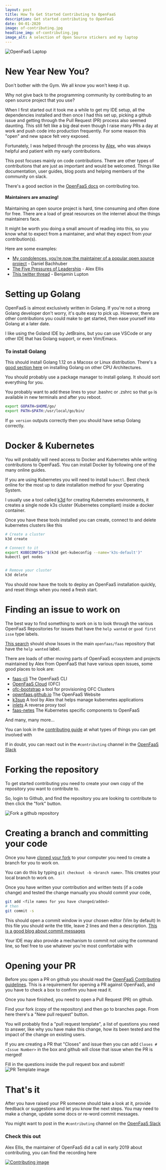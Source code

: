 ```yaml
---
layout: post
title: How To Get Started Contributing to OpenFaaS
description: Get started contributing to OpenFaaS
date: 04-01-2020
image: of-contributing.jpg
headline_img: of-contributing.jpg
image_alt: A selection of Open Source stickers and my laptop
---
```


![OpenFaaS Laptop](/images/of-contributing.jpg)

# New Year New You?
Don't bother with the Gym. We all know you won't keep it up. 

Why not give back to the programming community by contributing to an open source project that you use?

When I first started out it took me a while to get my IDE setup, all the dependencies installed and then once
I had this set up, picking a github issue and getting through the Pull Request (PR) process also seemed daunting. This 
still felt like a big deal even though I raise many PRs a day at work and push code into production frequently.
For some reason this "open" and new space felt very exposed.

Fortunately, I was helped through the process by [Alex](https://github.com/alexellis), who was always helpful and 
patient with my early contributions.

This post focuses mainly on code contributions. There are other types of contributions that are just as important and 
would be welcomed. Things like documentation, user guides, blog posts and helping members of the community on slack.

There's a good section in the [OpenFaaS docs](https://github.com/openfaas/faas/blob/master/CONTRIBUTING.md) on contributing too.

#### Maintainers are amazing!

Maintaining an open source project is hard, time consuming and often done for free. There are a load of great resources
on the internet about the things maintainers face.

It might be worth you doing a small amount of reading into this, so you know what to expect from a maintainer, and what
they expect from your contribution(s).

Here are some examples:

* [My condolences, you’re now the maintainer of a popular open source project](https://danielbachhuber.com/2015/06/26/my-condolences-youre-now-the-maintainer-of-a-popular-open-source-project/) - Daniel Bachhuber
* [The Five Pressures of Leadership](https://blog.alexellis.io/the-5-pressures-of-leadership/) - Alex Ellis
* [This twitter thread](https://twitter.com/balupton/status/438928812185620480) - Benjamin Lupton


# Setting up Golang

OpenFaaS is almost exclusively written in Golang. If you're not a strong Golang developer don't worry, it's quite easy to 
pick up. However, there are other contributions you could make to get started, then ease yourself into Golang at a later
date.

I like using the Goland IDE by JetBrains, but you can use VSCode or any other IDE that has Golang support, or even Vim/Emacs.

### To install Golang

This should install Golang 1.12 on a Macosx or Linux distribution. There's a [good section here](https://github.com/alexellis/faas-containerd#install-go-112-x86_64)
on installing Golang on other CPU Architectures. 

You should probably use a package manager to install golang. It should sort everything for you.

You probably want to add these lines to your .bashrc or .zshrc so that `go` is available in new terminals and after you 
reboot.

```sh
export GOPATH=$HOME/go/
export PATH=$PATH:/usr/local/go/bin/
```

If `go version` outputs correctly then you should have setup Golang correctly.

# Docker & Kubernetes

You will probably will need access to Docker and Kubernetes while writing contributions to OpenFaaS. You can install 
Docker by following one of the many online guides. 

If you are using Kubernetes you will need to install `kubectl`. Best check online for the most up to date installation 
method for your Operating System.

I usually use a tool called [k3d](https://github.com/rancher/k3d) for creating Kubernetes environments, it creates a 
single node k3s cluster (Kubernetes compliant) inside a docker container. 

Once you have these tools installed you can create, connect to and delete kubernetes clusters like this

```sh
# Create a cluster
k3d create

# Connect to it
export KUBECONFIG="$(k3d get-kubeconfig --name='k3s-default')"
kubectl get nodes 


# Remove your cluster 
k3d delete
```

You should now have the tools to deploy an OpenFaaS installation quickly, and reset things when you need a fresh start.

# Finding an issue to work on
The best way to find something to work on is to look through the various OpenFaaS Repositories for issues that have the 
`help wanted` or `good first isse` type labels. 

[This search](https://github.com/openfaas/faas/issues?q=is%3Aissue+is%3Aopen+label%3A%22help+wanted%22) should show 
Issues in the main `openfaas/faas` repository that have the `help wanted` label.

There are loads of other moving parts of OpenFaaS ecosystem and projects maintained by Alex from OpenFaaS that have 
various open issues, some good places to look are:

* [faas-cli](https://github.com/openfaas/faas-cli/issues?q=is%3Aissue+is%3Aopen+label%3A%22help+wanted%22) The OpenFaaS CLI
* [OpenFaaS Cloud](https://github.com/openfaas/openfaas-cloud/issues?q=is%3Aissue+is%3Aopen+label%3A%22help+wanted%22) (OFC) 
* [ofc-bootstrap](https://github.com/openfaas-incubator/ofc-bootstrap/issues) a tool for provisioning OFC Clusters
* [opwnfaas.github.io](https://github.com/openfaas/openfaas.github.io/issues) The OpenFaaS Website
* [k3sup](https://github.com/alexellis/k3sup/issues) A tool by Alex that helps manage kubernetes applications
* [inlets](https://github.com/inlets/inlets) A reverse proxy tool
* [faas-netes](https://github.com/openfaas/faas-netes/issues) The Kubernetes specific components to OpenFaaS

And many, many more...

You can look in the [contributing guide](https://github.com/openfaas/faas/blob/master/CONTRIBUTING.md#how-can-i-get-involved)
at what types of things you can get involved with

If in doubt, you can react out in the `#contributing` channel in the [OpenFaaS Slack](https://slack.openfaas.io)

# Forking the repository

To get started contributing you need to create your own copy of the repository you want to contribute to. 

So, login to Github, and find the repository you are looking to contribute to then click the "fork" button.

![Fork a github repository](/images/github-fork.png)

# Creating a branch and committing your code

Once you have [cloned your fork](https://help.github.com/en/github/getting-started-with-github/fork-a-repo) to your 
computer you need to create a branch for you to work on.

You can do this by typing `git checkout -b <branch name>`. This creates your local branch to work on.


Once you have written your contribution and written tests (if a code change) and tested the change manually you should 
commit your code, 
```sh 
git add <file names for you have changed/added>
# then 
git commit -s 
```

This should open a commit window in your chosen editor (Vim by default)
In this file you should write the title, leave 2 lines and then a description.
[This is a good blog about commit messages](https://chris.beams.io/posts/git-commit/)

Your IDE may also provide a mechanism to commit not using the command line, so feel free to use whatever you're most 
comfortable with

# Opening your PR

Before you open a PR on github you should read the [OpenFaaS Contributing guidelines](https://github.com/openfaas/faas/blob/master/CONTRIBUTING.md).
This is a requirement for opening a PR against OpenFaaS, and you have to check a box to confirm you have read it.

Once you have finished, you need to open a Pull Request (PR) on github.

Find your fork (copy of the repository) and then go to branches page. From here there's a "New pull request" button.

You will probably find a "pull request template", a list of questions you need to answer, like why you have make this 
change, how its been tested and the impact of the change on existing users.

If you are creating a PR that "Closes" and issue then you can add `Closes #<Issue Number>` in the box and github will 
close that issue when the PR is merged!

Fill in the questions inside the pull request box and submit!
![PR Template image](/images/pr-template.png)

# That's it

After you have raised your PR someone should take a look at it, provide feedback or suggestions and let you know the 
next steps. You may need to make a change, update some docs or re-word commit messages.

You might want to post in the `#contributing` channel on the [OpenFaaS Slack](https://slack.openfaas.io)


### Check this out

Alex Ellis, the maintainer of OpenFaaS did a call in early 2019 about contributing, you can find the recording here 

[![Contributing image](/images/how-to-contribute.png)](https://www.youtube.com/watch?v=kOgHjU38Efg&feature=youtu.be)
